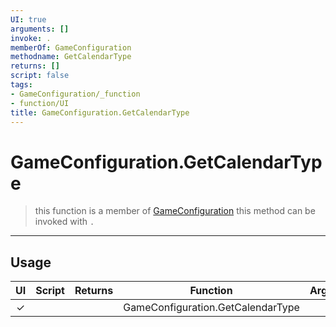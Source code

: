 ```yaml
---
UI: true
arguments: []
invoke: .
memberOf: GameConfiguration
methodname: GetCalendarType
returns: []
script: false
tags:
- GameConfiguration/_function
- function/UI
title: GameConfiguration.GetCalendarType
---
```

# GameConfiguration.GetCalendarType
> this function is a member of [GameConfiguration](civ-6/lua/GameConfiguration.md)
> this method can be invoked with `.`
-----
## Usage
|  UI | Script | Returns | Function | Arguments |
|:---:|:------:|-------:|:--------:|:---------|
|✓| ||GameConfiguration.GetCalendarType||
